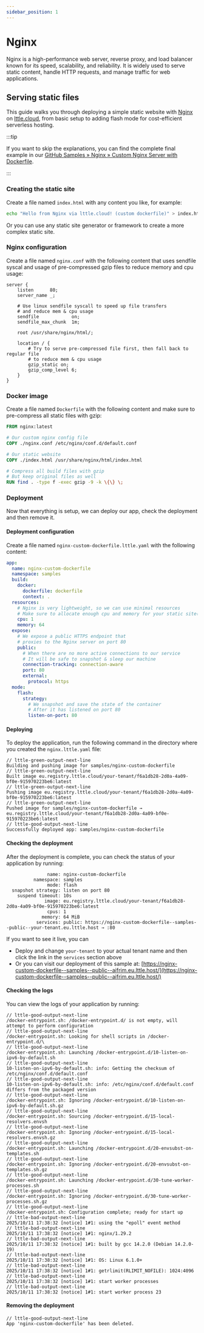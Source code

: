 ```yaml
---
sidebar_position: 1
---
```


# Nginx

Nginx is a high-performance web server, reverse proxy, and load balancer known for its speed, scalability, and reliability. It is widely used to serve static content, handle HTTP requests, and manage traffic for web applications.

## Serving static files

This guide walks you through deploying a simple static website with [Nginx](https://nginx.org/) on [lttle.cloud](https://lttle.cloud), from basic setup to adding flash mode for cost-efficient serverless hosting.

:::tip

If you want to skip the explanations, you can find the complete final example in our [GitHub Samples &raquo; Nginx &raquo; Custom Nginx Server with Dockerfile](https://github.com/lttle-cloud/samples/tree/main/nginx/custom-dockerfile).

:::

### Creating the static site

Create a file named `index.html` with any content you like, for example:

```bash
echo "Hello from Nginx via lttle.cloud! (custom dockerfile)" > index.html
```

Or you can use any static site generator or framework to create a more complex static site.

### Nginx configuration

Create a file named `nginx.conf` with the following content that uses sendfile syscal and usage of pre-compressed gzip files to reduce memory and cpu usage:

```nginx title="nginx.conf" {5-8,13-16}
server {
    listen      80;
    server_name _;

    # Use linux sendfile syscall to speed up file transfers
    # and reduce mem & cpu usage
    sendfile            on;
    sendfile_max_chunk  1m;

    root /usr/share/nginx/html/;

    location / {
        # Try to serve pre-compressed file first, then fall back to regular file
        # to reduce mem & cpu usage
        gzip_static on;
        gzip_comp_level 6;
    }
}
```

### Docker image

Create a file named `Dockerfile` with the following content and make sure to pre-compress all static files with gzip:

```dockerfile title="Dockerfile" {6-7,9-11}
FROM nginx:latest

# Our custom nginx config file
COPY ./nginx.conf /etc/nginx/conf.d/default.conf

# Our static website
COPY ./index.html /usr/share/nginx/html/index.html

# Compress all build files with gzip
# But keep original files as well
RUN find . -type f -exec gzip -9 -k \{\} \;
```

### Deployment

Now that everything is setup, we can deploy our app, check the deployment and then remove it.

#### Deployment configuration

Create a file named `nginx-custom-dockerfile.lttle.yaml` with the following content:

```yaml title="nginx-custom-dockerfile.lttle.yaml"
app:
  name: nginx-custom-dockerfile
  namespace: samples
  build:
    docker:
      dockerfile: dockerfile
      context: .
  resources:
    # Nginx is very lightweight, so we can use minimal resources
    # Make sure to allocate enough cpu and memory for your static site(s) needs
    cpu: 1
    memory: 64
  expose:
    # We expose a public HTTPS endpoint that
    # proxies to the Nginx server on port 80
    public:
      # When there are no more active connections to our service
      # It will be safe to snapshot & sleep our machine
      connection-tracking: connection-aware
      port: 80
      external:
        protocol: https
  mode:
    flash:
      strategy:
        # We snapshot and save the state of the container
        # After it has listened on port 80
        listen-on-port: 80
```

#### Deploying

To deploy the application, run the following command in the directory where you created the `nginx.lttle.yaml` file:

```plaintext command="lttle deploy nginx-custom-dockerfile.lttle.yaml"
// lttle-green-output-next-line
Building and pushing image for samples/nginx-custom-dockerfile
// lttle-green-output-next-line
Built image eu.registry.lttle.cloud/your-tenant/f6a1db28-2d0a-4a09-bf0e-915970223be6:latest
// lttle-green-output-next-line
Pushing image eu.registry.lttle.cloud/your-tenant/f6a1db28-2d0a-4a09-bf0e-915970223be6:latest
// lttle-green-output-next-line
Pushed image for samples/nginx-custom-dockerfile → eu.registry.lttle.cloud/your-tenant/f6a1db28-2d0a-4a09-bf0e-915970223be6:latest
// lttle-good-output-next-line
Successfully deployed app: samples/nginx-custom-dockerfile
```

#### Checking the deployment

After the deployment is complete, you can check the status of your application by running:

```plaintext command="lttle app get --ns samples nginx-custom-dockerfile"
               name: nginx-custom-dockerfile
          namespace: samples
               mode: flash
  snapshot strategy: listen on port 80
    suspend timeout: 10s
              image: eu.registry.lttle.cloud/your-tenant/f6a1db28-2d0a-4a09-bf0e-915970223be6:latest
               cpus: 1
             memory: 64 MiB
           services: public: https://nginx-custom-dockerfile--samples--public--your-tenant.eu.lttle.host → :80
```

If you want to see it live, you can

- Deploy and change `your-tenant` to your actual tenant name and then click the link in the `services` section above
- Or you can visit our deployment of this sample at: [https://nginx-custom-dockerfile--samples--public--aifrim.eu.lttle.host/](https://nginx-custom-dockerfile--samples--public--aifrim.eu.lttle.host/)

#### Checking the logs

You can view the logs of your application by running:

```plaintext command="lttle app logs --ns samples nginx-custom-dockerfile -f"
// lttle-good-output-next-line
/docker-entrypoint.sh: /docker-entrypoint.d/ is not empty, will attempt to perform configuration
// lttle-good-output-next-line
/docker-entrypoint.sh: Looking for shell scripts in /docker-entrypoint.d/\
// lttle-good-output-next-line
/docker-entrypoint.sh: Launching /docker-entrypoint.d/10-listen-on-ipv6-by-default.sh
// lttle-good-output-next-line
10-listen-on-ipv6-by-default.sh: info: Getting the checksum of /etc/nginx/conf.d/default.conf
// lttle-good-output-next-line
10-listen-on-ipv6-by-default.sh: info: /etc/nginx/conf.d/default.conf differs from the packaged version
// lttle-good-output-next-line
/docker-entrypoint.sh: Ignoring /docker-entrypoint.d/10-listen-on-ipv6-by-default.sh.gz
// lttle-good-output-next-line
/docker-entrypoint.sh: Sourcing /docker-entrypoint.d/15-local-resolvers.envsh
// lttle-good-output-next-line
/docker-entrypoint.sh: Ignoring /docker-entrypoint.d/15-local-resolvers.envsh.gz
// lttle-good-output-next-line
/docker-entrypoint.sh: Launching /docker-entrypoint.d/20-envsubst-on-templates.sh
// lttle-good-output-next-line
/docker-entrypoint.sh: Ignoring /docker-entrypoint.d/20-envsubst-on-templates.sh.gz
// lttle-good-output-next-line
/docker-entrypoint.sh: Launching /docker-entrypoint.d/30-tune-worker-processes.sh
// lttle-good-output-next-line
/docker-entrypoint.sh: Ignoring /docker-entrypoint.d/30-tune-worker-processes.sh.gz
// lttle-good-output-next-line
/docker-entrypoint.sh: Configuration complete; ready for start up
// lttle-bad-output-next-line
2025/10/11 17:38:32 [notice] 1#1: using the "epoll" event method
// lttle-bad-output-next-line
2025/10/11 17:38:32 [notice] 1#1: nginx/1.29.2
// lttle-bad-output-next-line
2025/10/11 17:38:32 [notice] 1#1: built by gcc 14.2.0 (Debian 14.2.0-19)
// lttle-bad-output-next-line
2025/10/11 17:38:32 [notice] 1#1: OS: Linux 6.1.0+
// lttle-bad-output-next-line
2025/10/11 17:38:32 [notice] 1#1: getrlimit(RLIMIT_NOFILE): 1024:4096
// lttle-bad-output-next-line
2025/10/11 17:38:32 [notice] 1#1: start worker processes
// lttle-bad-output-next-line
2025/10/11 17:38:32 [notice] 1#1: start worker process 23
```

#### Removing the deployment

```plaintext command="lttle app delete --ns samples nginx-custom-dockerfile -y"
// lttle-good-output-next-line
App 'nginx-custom-dockerfile' has been deleted.
```
